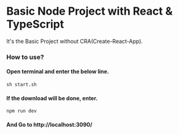 # Basic Node Project with React & TypeScript

It's the Basic Project without CRA(Create-React-App).

### How to use?

#### Open terminal and enter the below line.


```
sh start.sh
```


#### If the download will be done, enter.


```
npm run dev
```


#### And Go to  http://localhost:3090/

